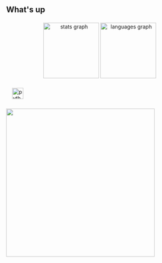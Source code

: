 
<h2 align="left">What's up</h2>

###

<div align="center">
  <img src="https://github-readme-stats.vercel.app/api?username=guxtqvoow&hide_title=false&hide_rank=false&show_icons=true&include_all_commits=true&count_private=true&disable_animations=false&theme=dracula&locale=en&hide_border=false" height="150" alt="stats graph"  />
  <img src="https://github-readme-stats.vercel.app/api/top-langs?username=guxtqvoow&locale=en&hide_title=false&layout=compact&card_width=320&langs_count=5&theme=dracula&hide_border=false" height="150" alt="languages graph"  />
</div>

###

<div align="left">
  <img width="12" />
  <img src="https://cdn.jsdelivr.net/gh/devicons/devicon/icons/python/python-original.svg" height="30" alt="python logo"  />
  <img width="12" />
  

###

</div>

<img align="left" height="400" src="https://media0.giphy.com/media/v1.Y2lkPTc5MGI3NjExNG8ydnRpZ284Y2h0bDBwOTMxNDA4YW16amRtMm45MmhwOGdlZ2E1eSZlcD12MV9pbnRlcm5hbF9naWZfYnlfaWQmY3Q9Zw/tHIRLHtNwxpjIFqPdV/giphy.webp"  />

###



###

<div align="left">

</div>

###

<br clear="both">



###
